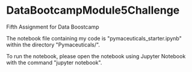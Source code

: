 # DataBootcampModule5Challenge
Fifth Assignment for Data Boostcamp

The notebook file containing my code is "pymaceuticals_starter.ipynb" within the directory "Pymaceuticals/".

To run the notebook, please open the notebook using Jupyter Notebook with the command "jupyter notebook".